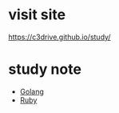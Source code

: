 # visit site
https://c3drive.github.io/study/
# study note
- [Golang](/Golang/STUDYNOTE.md)
- [Ruby](/Ruby/STUDYNOTE.md)
